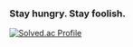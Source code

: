 ### Stay hungry. Stay foolish.<br/>
[![Solved.ac Profile](http://mazassumnida.wtf/api/v2/generate_badge?boj=allnstar)](https://solved.ac/allnstar)<br/>  
